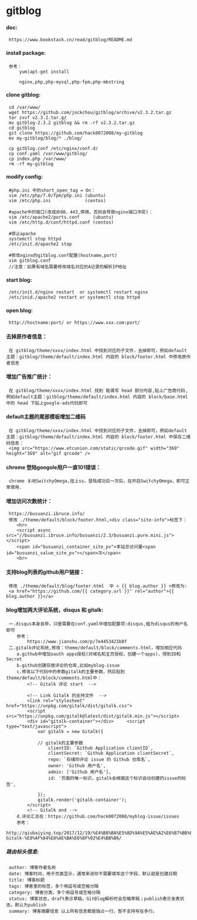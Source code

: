 # gitblog

#### doc:
     https://www.bookstack.cn/read/gitblog/README.md

#### install package:
     参考：
         yum|apt-get install
         
         nginx,php,php-mysql,php-fpm,php-mbstring

#### clone gitblog:
     cd /var/www/
     wget https://github.com/jockchou/gitblog/archive/v2.3.2.tar.gz
     tar zxvf v2.3.2.tar.gz
     mv gitblog-2.3.2 gitblog && rm -rf v2.3.2.tar.gz
     cd gitblog
     git clone https://github.com/hack0072008/my-gitblog
     mv my-gitblog/blog/* ./blog/
     
     cp gitblog.conf /etc/nginx/conf.d/
     cp conf.yaml /var/www/gitblog/
     cp index.php /var/www/
     rm -rf my-gitblog
     
#### modify config:
     #php.ini 中的short_open_tag = On：
     vim /etc/php/7.0/fpm/php.ini (ubuntu)
     vim /etc/php.ini             (centos)
     
     #apache中的端口(改成非80、443,停用，否则会导致nginx端口冲突)：
     vim /etc/apache2/ports.conf     (ubuntu)
     vim /etc/http.d/conf/httpd.conf (centos)
     
     #停止apache
     systemctl stop httpd
     /etc/init.d/apache2 stop
     
     #修改nginx的gitblog.conf配置(hostname,port)
     vim gitblog.conf
     //注意：如果有域名需要修改域名对应的A记录的解析IP地址

#### start blog:
     /etc/init.d/nginx restart  or systemctl restart nginx
     /etc/inid./apache2 restart or systemctl stop httpd

#### open blog:
     http://hostname:port/ or https://www.xxx.com:port/
     
#### 去掉原作者信息：
     在 gitblog/theme/xxxx/index.html 中找到对应的子文件，去掉即可，例如default主题：gitblog/theme/default/index.html 内容的 block/footer.html 中修改原作者信息

#### 增加广告推广统计：
     在 gitblog/theme/xxxx/index.html 找到 能填写 head 部分内容,贴上广告商代码, 例如default主题：gitblog/theme/default/index.html 内容的 block/base.html 中的 head 下贴上google-ads代码即可

####  default主题的尾部模板增加二维码
     在 gitblog/theme/xxxx/index.html 中找到对应的子文件，去掉即可，例如default主题：gitblog/theme/default/index.html 内容的 block/footer.html 中保存二维码信息：
     <img src="https://www.etcunion.com/static/qrcode.gif" width="369" height="369" alt="gif qrcode" />

#### chrome 登陆googole用户一直101错误：
     chrome 关闭SwitchyOmega,挂上ss，登陆成功后一次后，在开启SwitchyOmega，即可正常使用.
     
#### 增加访问次数统计：
     https://busuanzi.ibruce.info/
     修改 ./theme/default/block/footer.html,<div class="site-info">标签下：
        <hr>
        <script async src="//busuanzi.ibruce.info/busuanzi/2.3/busuanzi.pure.mini.js"></script>
        <span id="busuanzi_container_site_pv">本站总访问量<span id="busuanzi_value_site_pv"></span>次</span>
        <br>
        
#### 支持blog列表的github用户链接：
     修改 ./theme/default/blog/footer.html  中 < {{ blog.author }} >修改为:
     <a href="https://github.com/{{ category.url }}" rel="author">{{ blog.author }}</a>

#### blog增加两大评论系统，disqus 和 gitalk:
     一.disqus本身自带，只是需要在conf.yaml中增加配置项:disqus,值为disqus的用户名即可
        参考：
            https://www.jianshu.com/p/7e4453421b8f
     二.gitalk评论系统,修改：theme/default/block/comments.html，增加相应代码
        a.github中增加oauth apps授权(对域名和主页授权，创建一个apps)，得到ID和Secret
        b.github创建存放评论的仓库,比如myblog-issue
        c.修改以下代码中的参数gitalk的主要参数，然后贴到theme/default/block/comments.html中：
            <!-- Gitalk 评论 start  -->
            
            <!-- Link Gitalk 的支持文件  -->
            <link rel="stylesheet" href="https://unpkg.com/gitalk/dist/gitalk.css">
            <script src="https://unpkg.com/gitalk@latest/dist/gitalk.min.js"></script> 
            <div id="gitalk-container"></div>     <script type="text/javascript">
                var gitalk = new Gitalk({
            
                // gitalk的主要参数
            		clientID: `Github Application clientID`,
            		clientSecret: `Github Application clientSecret`,
            		repo: `存储你评论 issue 的 Github 仓库名`,
            		owner: 'Github 用户名',
            		admin: ['Github 用户名'],
            		id: '页面的唯一标识，gitalk会根据这个标识自动创建的issue的标签',
                
                });
                gitalk.render('gitalk-container');
            </script> 
            <!-- Gitalk end -->
        d.评论汇总在：https://github.com/hack0072008/myblog-issue/issues
        参考：
            http://qiubaiying.top/2017/12/19/%E4%B8%BA%E5%8D%9A%E5%AE%A2%E6%B7%BB%E5%8A%A0-Gitalk-%E8%AF%84%E8%AE%BA%E6%8F%92%E4%BB%B6/
     
##### 路由标头信息:
     author: 博客作者名称 
     date: 博客时间，用于页面显示，通常来说你不需要填写这个字段，默认就是创建日期 
     title: 博客标题 
     tags: 博客里的标签，多个用逗号或空格分隔 
     category: 博客分类，多个用逗号或空格分隔 
     status: 博客状态，draft表示草稿，GitBlog解析时会忽略草稿；publish表示发表状态，默认为publish 
     summary: 博客摘要信息 以上所有信息都是独占一行，暂不支持写在多行。

